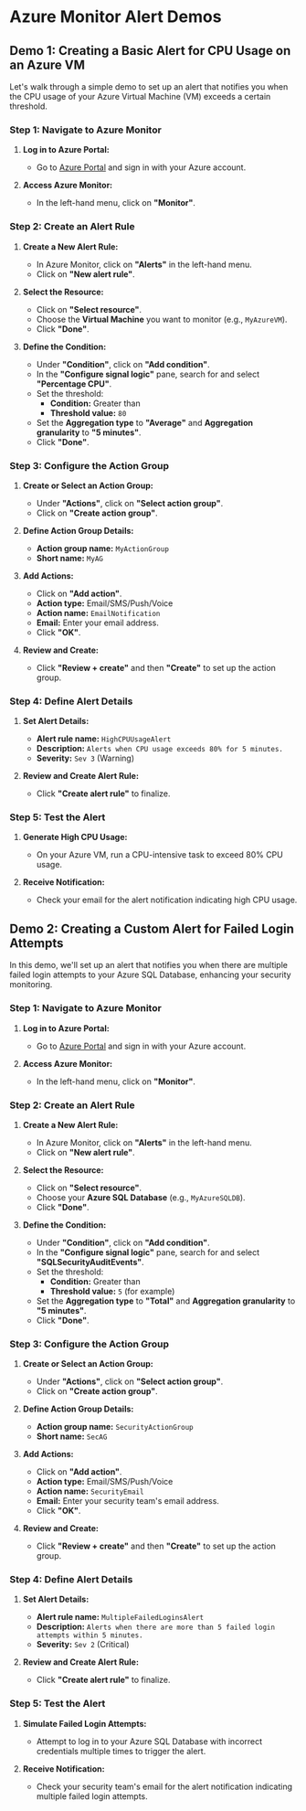 # Azure Monitor Alert Demos

## Demo 1: Creating a Basic Alert for CPU Usage on an Azure VM

Let's walk through a simple demo to set up an alert that notifies you when the CPU usage of your Azure Virtual Machine (VM) exceeds a certain threshold.

### Step 1: Navigate to Azure Monitor

1. **Log in to Azure Portal:**

   - Go to [Azure Portal](https://portal.azure.com/) and sign in with your Azure account.

2. **Access Azure Monitor:**
   - In the left-hand menu, click on **"Monitor"**.

### Step 2: Create an Alert Rule

1. **Create a New Alert Rule:**

   - In Azure Monitor, click on **"Alerts"** in the left-hand menu.
   - Click on **"New alert rule"**.

2. **Select the Resource:**

   - Click on **"Select resource"**.
   - Choose the **Virtual Machine** you want to monitor (e.g., `MyAzureVM`).
   - Click **"Done"**.

3. **Define the Condition:**
   - Under **"Condition"**, click on **"Add condition"**.
   - In the **"Configure signal logic"** pane, search for and select **"Percentage CPU"**.
   - Set the threshold:
     - **Condition:** Greater than
     - **Threshold value:** `80`
   - Set the **Aggregation type** to **"Average"** and **Aggregation granularity** to **"5 minutes"**.
   - Click **"Done"**.

### Step 3: Configure the Action Group

1. **Create or Select an Action Group:**

   - Under **"Actions"**, click on **"Select action group"**.
   - Click on **"Create action group"**.

2. **Define Action Group Details:**

   - **Action group name:** `MyActionGroup`
   - **Short name:** `MyAG`

3. **Add Actions:**

   - Click on **"Add action"**.
   - **Action type:** Email/SMS/Push/Voice
   - **Action name:** `EmailNotification`
   - **Email:** Enter your email address.
   - Click **"OK"**.

4. **Review and Create:**
   - Click **"Review + create"** and then **"Create"** to set up the action group.

### Step 4: Define Alert Details

1. **Set Alert Details:**

   - **Alert rule name:** `HighCPUUsageAlert`
   - **Description:** `Alerts when CPU usage exceeds 80% for 5 minutes.`
   - **Severity:** `Sev 3` (Warning)

2. **Review and Create Alert Rule:**
   - Click **"Create alert rule"** to finalize.

### Step 5: Test the Alert

1. **Generate High CPU Usage:**

   - On your Azure VM, run a CPU-intensive task to exceed 80% CPU usage.

2. **Receive Notification:**
   - Check your email for the alert notification indicating high CPU usage.

## Demo 2: Creating a Custom Alert for Failed Login Attempts

In this demo, we'll set up an alert that notifies you when there are multiple failed login attempts to your Azure SQL Database, enhancing your security monitoring.

### Step 1: Navigate to Azure Monitor

1. **Log in to Azure Portal:**

   - Go to [Azure Portal](https://portal.azure.com/) and sign in with your Azure account.

2. **Access Azure Monitor:**
   - In the left-hand menu, click on **"Monitor"**.

### Step 2: Create an Alert Rule

1. **Create a New Alert Rule:**

   - In Azure Monitor, click on **"Alerts"** in the left-hand menu.
   - Click on **"New alert rule"**.

2. **Select the Resource:**

   - Click on **"Select resource"**.
   - Choose your **Azure SQL Database** (e.g., `MyAzureSQLDB`).
   - Click **"Done"**.

3. **Define the Condition:**
   - Under **"Condition"**, click on **"Add condition"**.
   - In the **"Configure signal logic"** pane, search for and select **"SQLSecurityAuditEvents"**.
   - Set the threshold:
     - **Condition:** Greater than
     - **Threshold value:** `5` (for example)
   - Set the **Aggregation type** to **"Total"** and **Aggregation granularity** to **"5 minutes"**.
   - Click **"Done"**.

### Step 3: Configure the Action Group

1. **Create or Select an Action Group:**

   - Under **"Actions"**, click on **"Select action group"**.
   - Click on **"Create action group"**.

2. **Define Action Group Details:**

   - **Action group name:** `SecurityActionGroup`
   - **Short name:** `SecAG`

3. **Add Actions:**

   - Click on **"Add action"**.
   - **Action type:** Email/SMS/Push/Voice
   - **Action name:** `SecurityEmail`
   - **Email:** Enter your security team's email address.
   - Click **"OK"**.

4. **Review and Create:**
   - Click **"Review + create"** and then **"Create"** to set up the action group.

### Step 4: Define Alert Details

1. **Set Alert Details:**

   - **Alert rule name:** `MultipleFailedLoginsAlert`
   - **Description:** `Alerts when there are more than 5 failed login attempts within 5 minutes.`
   - **Severity:** `Sev 2` (Critical)

2. **Review and Create Alert Rule:**
   - Click **"Create alert rule"** to finalize.

### Step 5: Test the Alert

1. **Simulate Failed Login Attempts:**

   - Attempt to log in to your Azure SQL Database with incorrect credentials multiple times to trigger the alert.

2. **Receive Notification:**
   - Check your security team's email for the alert notification indicating multiple failed login attempts.
